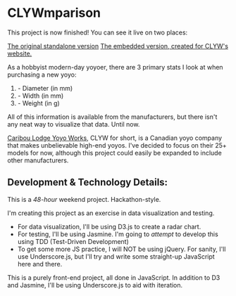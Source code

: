 CLYWmparison
==============

This project is now finished! You can see it live on two places:

<a href="http://joshwcomeau.github.io/">The original standalone version</a>
<a href="http://www.clyw.ca/pages/clywmparison">The embedded version, created for CLYW's website.</a>

As a hobbyist modern-day yoyoer, there are 3 primary stats I look at when purchasing a new yoyo:

<ol>
  <li>- Diameter (in mm)</li>
  <li>- Width (in mm)</li>
  <li>- Weight (in g)</li>
</ol>

All of this information is available from the manufacturers, but there isn't any neat way to visualize that data. Until now.

<a href="http://www.clyw.ca">Caribou Lodge Yoyo Works</a>, CLYW for short, is a Canadian yoyo company that makes unbelievable high-end yoyos. I've decided to focus on their 25+ models for now, although this project could easily be expanded to include other manufacturers.


<h2>Development & Technology Details:</h2>

This is a <em>48-hour</em> weekend project. Hackathon-style.

I'm creating this project as an exercise in data visualization and testing. 
- For data visualization, I'll be using D3.js to create a radar chart.
- For testing, I'll be using Jasmine. I'm going to *attempt* to develop this using TDD (Test-Driven Development)
- To get some more JS practice, I will NOT be using jQuery. For sanity, I'll use Underscore.js, but I'll try and write some straight-up JavaScript here and there.

This is a purely front-end project, all done in JavaScript. In addition to D3 and Jasmine, I'll be using Underscore.js to aid with iteration.
